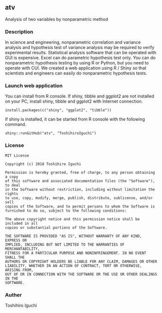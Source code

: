 ## atv
Analysis of two variables by nonparametric method

### Description
In science and engineering, nonparametric correlation and variance analysis and hypothesis test of variance analysis may be required to verify experimental results.
Statistical analysis software that can be operated with GUI is expensive.
Excel can do parametric hypothesis test only.
You can do nonparametric hypothesis testing by using R or Python, but you need to operate with CUI.
We created a web application using R / Shiny so that scientists and engineers can easily do nonparametric hypothesis tests.

### Launch web application
You can install from R console.
If shiny, tibble and ggplot2 are not installed on your PC, install shiny, tibble and ggplot2 with Internet connection.

    install.packages(c("shiny", "ggplot2", "tibble"))

If shiny is installed, it can be started from R console with the following command.
    
    shiny::runGitHub("atv", "ToshihiroIguchi")

### License 

```
MIT License

Copyright (c) 2018 Toshihiro Iguchi

Permission is hereby granted, free of charge, to any person obtaining a copy
of this software and associated documentation files (the "Software"), to deal
in the Software without restriction, including without limitation the rights
to use, copy, modify, merge, publish, distribute, sublicense, and/or sell
copies of the Software, and to permit persons to whom the Software is
furnished to do so, subject to the following conditions:

The above copyright notice and this permission notice shall be included in all
copies or substantial portions of the Software.

THE SOFTWARE IS PROVIDED "AS IS", WITHOUT WARRANTY OF ANY KIND, EXPRESS OR
IMPLIED, INCLUDING BUT NOT LIMITED TO THE WARRANTIES OF MERCHANTABILITY,
FITNESS FOR A PARTICULAR PURPOSE AND NONINFRINGEMENT. IN NO EVENT SHALL THE
AUTHORS OR COPYRIGHT HOLDERS BE LIABLE FOR ANY CLAIM, DAMAGES OR OTHER
LIABILITY, WHETHER IN AN ACTION OF CONTRACT, TORT OR OTHERWISE, ARISING FROM,
OUT OF OR IN CONNECTION WITH THE SOFTWARE OR THE USE OR OTHER DEALINGS IN THE
SOFTWARE.
```

### Auther
Toshihiro Iguchi

